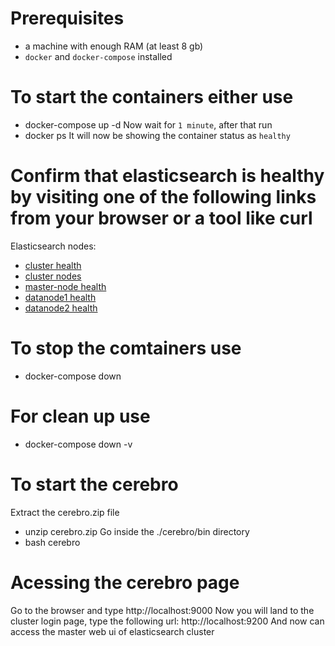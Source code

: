 <!------------ Elasticsearch Cluster ------------>

# Prerequisites
- a machine with enough RAM (at least 8 gb)
- `docker` and `docker-compose` installed 

# To start the containers either use
- docker-compose up -d
Now wait for `1 minute`, after that run
- docker ps
It will now be showing the container status as `healthy`

# Confirm that elasticsearch is healthy by visiting one of the following links from your browser or a tool like curl
Elasticsearch nodes:
- [cluster health](http://localhost:9200/_cluster/health?pretty=true)
- [cluster nodes](http://localhost:9200/_nodes/_all/http?pretty=true)
- [master-node health](http://localhost:9200/_cat/health)
- [datanode1 health](http://localhost:9201/_cat/health)
- [datanode2 health](http://localhost:9202/_cat/health)

# To stop the comtainers use
- docker-compose down

# For clean up use
- docker-compose down -v

<!------------ Cerebro ------------>

# To start the cerebro
Extract the cerebro.zip file
- unzip cerebro.zip
Go inside the ./cerebro/bin directory
- bash cerebro

# Acessing the cerebro page
Go to the browser and type
http://localhost:9000
Now you will land to the cluster login page, type the following url:
http://localhost:9200
And now can access the master web ui of elasticsearch cluster

